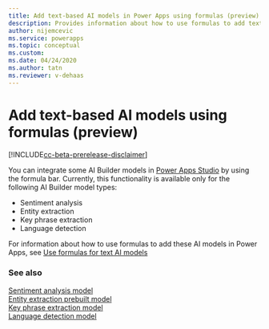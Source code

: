 ```yaml
---
title: Add text-based AI models in Power Apps using formulas (preview) - AI Builder | Microsoft Docs
description: Provides information about how to use formulas to add text AI models (preview).
author: nijemcevic
ms.service: powerapps
ms.topic: conceptual
ms.custom: 
ms.date: 04/24/2020
ms.author: tatn
ms.reviewer: v-dehaas
---
```


# Add text-based AI models using formulas (preview)

[!INCLUDE[cc-beta-prerelease-disclaimer](./includes/cc-beta-prerelease-disclaimer.md)]

You can integrate some AI Builder models in [Power Apps Studio](https://create.powerapps.com) by using the formula bar. Currently, this functionality is available only for the following AI Builder model types:

* Sentiment analysis
* Entity extraction
* Key phrase extraction
* Language detection

For information about how to use formulas to add these AI models in Power Apps, see [Use formulas for text AI models](use-model.md#use-formulas-for-text-ai-models)

### See also

[Sentiment analysis model](prebuilt-sentiment-analysis.md)  
[Entity extraction prebuilt model](prebuilt-entity-extraction.md)  
[Key phrase extraction model](prebuilt-key-phrase.md)  
[Language detection model](prebuilt-language-detection.md)
